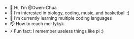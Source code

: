 - 👋 Hi, I’m @Owen-Chua
- 👀 I’m interested in biology, coding, music, and basketball :)
- 🌱 I’m currently learning multiple coding languages
- 📫 How to reach me: Iykyk
- ⚡ Fun fact: I remember useless things like pi :)

<!---
Owen-Chua/Owen-Chua is a ✨ special ✨ repository because its `README.md` (this file) appears on your GitHub profile.
You can click the Preview link to take a look at your changes.
--->
